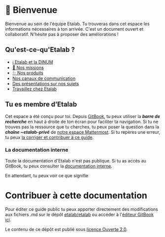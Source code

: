 # 👋 Bienvenue

Bienvenue au sein de l'équipe Etalab. Tu trouveras dans cet espace les informations nécessaires à ton arrivée. C'est un document ouvert et collaboratif. N'hésite pas à proposer des améliorations !

## Qu'est-ce-qu'Etalab ?

* [ℹ Etalab et la DINUM](quest-ce-quetalab/etalab-et-la-dinum.md)
* [🎯 Nos missions](quest-ce-quetalab/nos-missions.md)
* [✨ Nos produits](quest-ce-quetalab/nos-produits.md)
* [Nos canaux de communication](nos-canaux-de-communications.md)
* [Des présentations sur nos sujets](presentations.md)
* [Travaillez chez Etalab](travailler-chez-etalab/README.md)

## Tu es membre d’Etalab

Cet espace a été conçu pour toi.  Depuis [GitBook](https://app.gitbook.com/o/w6D6SnLwCXQaMMSzcTvp), tu peux utiliser la _**barre de recherche**_ en haut à droite de ton écran pour faciliter ta navigation. Si tu ne trouves pas la ressource que tu cherches, tu peux poser la question dans la _**chaîne \~etalab-privé**_ de [notre espace Mattermost](https://www.notion.so/communaute/travailler-a-beta-gouv/jutilise-les-outils-de-la-communaute/mattermost). Si tu repères une erreur, tu peux [la corriger et contribuer à ce guide](https://www.notion.so/communaute/travailler-a-beta-gouv/jutilise-les-outils-de-la-communaute/gitbook/comment-contribuer-a-cette-documentation).

### La documentation interne

Toute la documentation d'Etalab n'est pas publique.  Si tu as accès au GitBook, tu peux consulter la [documentation interne](https://app.gitbook.com/o/w6D6SnLwCXQaMMSzcTvp/s/c3N3DD6hY1nzzkLmWW5L).

En attendant, tu peux voir ce que signifie 

# Contribuer à cette documentation

Pour éditer ce guide public tu peux apporter directement des modifications aux fichiers .md sur le dépôt [etalab/etalab](https://github.com/etalab/etalab) ou accéder à l'[éditeur GitBook ici](https://app.gitbook.com/o/w6D6SnLwCXQaMMSzcTvp/s/Yg2K9MmDJO5GdDaq9N63).

Le contenu de ce dépôt est publié sous [licence Ouverte 2.0](licence.md).
